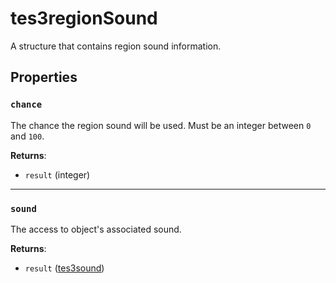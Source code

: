 # tes3regionSound
<div class="search_terms" style="display: none">tes3regionsound, regionsound</div>

<!---
	This file is autogenerated. Do not edit this file manually. Your changes will be ignored.
	More information: https://github.com/MWSE/MWSE/tree/master/docs
-->

A structure that contains region sound information.

## Properties

### `chance`
<div class="search_terms" style="display: none">chance</div>

The chance the region sound will be used. Must be an integer between `0` and `100`.

**Returns**:

* `result` (integer)

***

### `sound`
<div class="search_terms" style="display: none">sound</div>

The access to object's associated sound.

**Returns**:

* `result` ([tes3sound](../../types/tes3sound))

